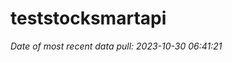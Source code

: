 
<!-- README.md is generated from README.Rmd. Please edit that file -->

# teststocksmartapi

*Date of most recent data pull: 2023-10-30 06:41:21*
